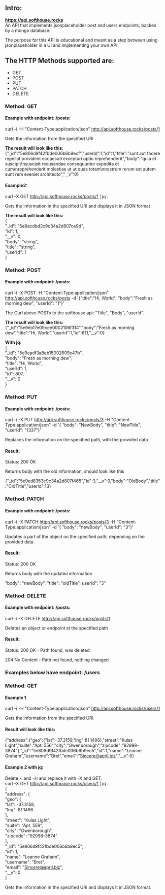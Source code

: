 ## Intro:
**https://api.softhouse.rocks** <br>
An API that implements jsonplaceholder post and users endpoints, backed by a mongo database.

The purpose for this API is educational and meant as a step between using jsonplaceholder in a UI and implementing your own API.

## The HTTP Methods supported are:
- GET
- POST
- PUT
- PATCH
- DELETE

### Method: GET
#### **Example with endpoint: /posts:**<br>
curl -i -H "Content-Type:application/json" http://api.softhouse.rocks/posts/1

Gets the information from the specified URI

**The result will look like this:**<br>
{"_id":"5e806d9f42fbde006b6b9ecf","userId":1,"id":1,"title":"sunt aut facere repellat provident occaecati excepturi optio reprehenderit","body":"quia et suscipit\nsuscipit recusandae consequuntur expedita et cum\nreprehenderit molestiae ut ut quas totam\nnostrum rerum est autem sunt rem eveniet architecto","__v":0}

#### Example2:<br>
curl -X GET http://api.softhouse.rocks/posts/1 | jq .

Gets the information in the specified URI and displays it in JSON format

**The result will look like this:**<br>
{<br>
  "_id": "5e9ecdbd3c9c34a2d807ce9d",<br>
  "id": 1,<br>
  "__v": 0,<br>
  "body": "string",<br>
  "title": "string",<br>
  "userId": 1<br>
}

### Method: POST
#### Example with endpoint: **/posts**:<br>
curl -i -X POST -H "Content-Type:application/json" http://api.softhouse.rocks/posts -d '{"title":"Hi, World", "body":"Fresh as morning dew", "userId": "1"}' 

The Curl above POSTs to the softhouse api: "Title", "Body", "userId".

**The result will look like this:**<br>
{"_id":"5e9eb17e09cee0002106f314","body":"Fresh as morning dew","title":"Hi, World","userId":1,"id":811,"__v":0}

**With jq:**<br>
{<br>
  "_id": "5e9eadf3a8eb15002609e47b",<br>
  "body": "Fresh as morning dew",<br>
  "title": "Hi, World",<br>
  "userId": 1,<br>
  "id": 807,<br>
  "__v": 0<br>
}

### Method: PUT
#### **Example with endpoint: /posts:**<br>
curl -i -X PUT http://api.softhouse.rocks/posts/3 -H "Content-Type:application/json" -d  '{
  "body": "NewBody", "title": "NewTitle", "userId": "1337"}'

  Replaces the information on the specified path, with the provided data

#### Result:
Status: 200 OK

Returns body with the old information, should look like this

{"_id":"5e9ed8353c9c34a2d807f465","id":3,"__v":0,"body":"OldBody","title":"OldTitle","userId":13}


### Method: PATCH
#### **Example with endpoint: /posts:**<br>
curl -i -X PATCH http://api.softhouse.rocks/posts/3 -H "Content-Type:application/json" -d  '{
  "body": "newBody", "userId": "3"}'

  Updates a part of the object on the specified path, depending on the provided data

#### Result:
Status: 200 OK

Returns body with the updated information

"body": "newBody", "title": "oldTitle", userId": "3"


### Method: DELETE

#### **Example with endpoint: /posts:**<br>
curl -i -X DELETE http://api.softhouse.rocks/posts/1

Deletes an object or endpoint at the specified path

#### Result:
Status: 
200 OK - Path found, was deleted

204 No Content - Path not found, nothing changed

### Examples below have endpoint: /users
### Method: GET 
#### **Example 1**<br>
curl -i -H "Content-Type:application/json" http://api.softhouse.rocks/users/1

Gets the information from the specified URI.

#### Result will look like this:<br>
{"address":{"geo":{"lat":-37.3159,"lng":81.1496},"street":"Kulas Light","suite":"Apt. 556","city":"Gwenborough","zipcode":"92998-3874"},"_id":"5e806d9f42fbde006b6b9ec5","id":1,"name":"Leanne Graham","username":"Bret","email":"Sincere@april.biz","__v":0}

#### Example 2 with jq:
Delete -i and -H and replace it with -X and GET.<br>
curl -X GET http://api.softhouse.rocks/users/1 | jq .<br>
{<br>
  "address": {<br>
    "geo": {<br>
      "lat": -37.3159,<br>
      "lng": 81.1496<br>
    },<br>
    "street": "Kulas Light",<br>
    "suite": "Apt. 556",<br>
    "city": "Gwenborough",<br>
    "zipcode": "92998-3874"<br>
  },<br>
  "_id": "5e806d9f42fbde006b6b9ec5",<br>
  "id": 1,<br>
  "name": "Leanne Graham",<br>
  "username": "Bret",<br>
  "email": "Sincere@april.biz",<br>
  "__v": 0<br>
}

Gets the information in the specified URI and displays it in JSON format.

